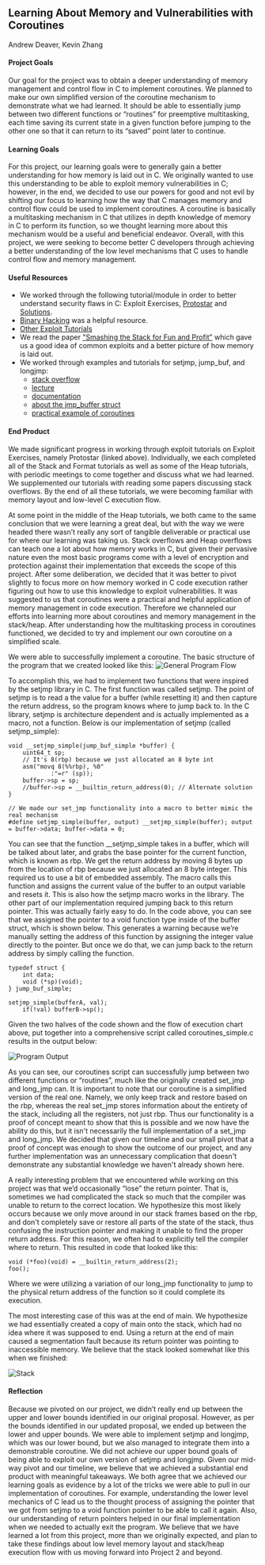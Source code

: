 ## Learning About Memory and Vulnerabilities with Coroutines
Andrew Deaver, Kevin Zhang

#### Project Goals

Our goal for the project was to obtain a deeper understanding of memory management and control flow in C to implement coroutines. We planned to make our own simplified version of the coroutine mechanism to demonstrate what we had learned. It should be able to essentially jump between two different functions or “routines” for preemptive multitasking, each time saving its current state in a given function before jumping to the other one so that it can return to its “saved” point later to continue.

#### Learning Goals

For this project, our learning goals were to generally gain a better understanding for how memory is laid out in C. We originally wanted to use this understanding to be able to exploit memory vulnerabilities in C; however, in the end, we decided to use our powers for good and not evil by shifting our focus to learning how the way that C manages memory and control flow could be used to implement coroutines. A coroutine is basically a multitasking mechanism in C that utilizes in depth knowledge of memory in C to perform its function, so we thought learning more about this mechanism would be a useful and beneficial endeavor. Overall, with this project, we were seeking to become better C developers through achieving a better understanding of the low level mechanisms that C uses to handle control flow and memory management.

#### Useful Resources

- We worked through the following tutorial/module in order to better understand security flaws in C: Exploit Exercises, [Protostar](https://exploit-exercises.com/protostar/) and [Solutions](https://thesprawl.org/research/exploit-exercises-protostar-stack/).
- [Binary Hacking](http://liveoverflow.com/binary_hacking/) was a helpful resource.
- [Other Exploit Tutorials](https://github.com/FabioBaroni/awesome-exploit-development)
- We read the paper ["Smashing the Stack for Fun and Profit"](http://www-inst.eecs.berkeley.edu/~cs161/fa08/papers/stack_smashing.pdf) which gave us a good idea of common exploits and a better picture of how memory is laid out.
- We worked through examples and tutorials for setjmp, jump_buf, and longjmp:
    - [stack overflow](https://stackoverflow.com/questions/33854035/gcc-modify-where-execution-continues-after-function-return/33854063)
    - [lecture](http://web.eecs.utk.edu/~huangj/cs360/360/notes/Setjmp/lecture.html)
    - [documentation](https://www.embecosm.com/appnotes/ean9/html/ch04s01s02.html)
    - [about the jmp_buffer struct](https://stackoverflow.com/questions/1823778/what-does-each-entry-in-the-jmp-buf-structure-hold)
    - [practical example of coroutines](https://stackoverflow.com/questions/14685406/practical-usage-of-setjmp-and-longjmp-in-c)

#### End Product

We made significant progress in working through exploit tutorials on Exploit Exercises, namely Protostar (linked above). Individually, we each completed all of the Stack and Format tutorials as well as some of the Heap tutorials, with periodic meetings to come together and discuss what we had learned. We supplemented our tutorials with reading some papers discussing stack overflows. By the end of all these tutorials, we were becoming familiar with memory layout and low-level C execution flow.

At some point in the middle of the Heap tutorials, we both came to the same conclusion that we were learning a great deal, but with the way we were headed there wasn’t really any sort of tangible deliverable or practical use for where our learning was taking us. Stack overflows and Heap overflows can teach one a lot about how memory works in C, but given their pervasive nature even the most basic programs come with a level of encryption and protection against their implementation that exceeds the scope of this project. After some deliberation, we decided that it was better to pivot slightly to focus more on how memory worked in C code execution rather figuring out how to use this knowledge to exploit vulnerabilities. It was suggested to us that coroutines were a practical and helpful application of memory management in code execution. Therefore we channeled our efforts into learning more about coroutines and memory management in the stack/heap. After understanding how the multitasking process in coroutines functioned, we decided to try and implement our own coroutine on a simplified scale.

We were able to successfully implement a coroutine. The basic structure of the program that we created looked like this:
![General Program Flow](../images/Structure.png?raw=True)

To accomplish this, we had to implement two functions that were inspired by the setjmp library in C. The first function was called setjmp. The point of setjmp is to read a the value for a buffer (while resetting it) and then capture the return address, so the program knows where to jump back to. In the C library, setjmp is architecture dependent and is actually implemented as a macro, not a function. Below is our implementation of setjmp (called setjmp_simple):

```
void __setjmp_simple(jump_buf_simple *buffer) {
	uint64_t sp;
	// It's 8(rbp) because we just allocated an 8 byte int
    asm("movq 8(%%rbp), %0"
			:"=r" (sp));
	buffer->sp = sp;
	//buffer->sp = __builtin_return_address(0); // Alternate solution
}

// We made our set_jmp functionality into a macro to better mimic the real mechanism
#define setjmp_simple(buffer, output) __setjmp_simple(buffer); output = buffer->data; buffer->data = 0;
```

You can see that the function __setjmp_simple takes in a buffer, which will be talked about later, and grabs the base pointer for the current function, which is known as rbp. We get the return address by moving 8 bytes up from the location of rbp because we just allocated an 8 byte integer.  This required us to use a bit of embedded assembly. The macro calls this function and assigns the current value of the buffer to an output variable and resets it. This is also how the setjmp macro works in the library.
The other part of our implementation required jumping back to this return pointer. This was actually fairly easy to do. In the code above, you can see that we assigned the pointer to a void function type inside of the buffer struct, which is shown below. This generates a warning because we’re manually setting the address of this function by assigning the integer value directly to the pointer. But once we do that, we can jump back to the return address by simply calling the function.

```
typedef struct {
	int data;
	void (*sp)(void);
} jump_buf_simple;

setjmp_simple(bufferA, val);
	if(!val) bufferB->sp();
```

Given the two halves of the code shown and the flow of execution chart above, put together into a comprehensive script called coroutines_simple.c results in the output below:

![Program Output](../images/Output.png?raw=True)

As you can see, our coroutines script can successfully jump between two different functions or “routines”, much like the originally created set_jmp and long_jmp can. It is important to note that our coroutine is a simplified version of the real one. Namely, we only keep track and restore based on the rbp, whereas the real set_jmp stores information about the entirety of the stack, including all the registers, not just rbp. Thus our functionality is a proof of concept meant to show that this is possible and we now have the ability do this, but it isn't necessarily the full implementation of a set_jmp and long_jmp. We decided that given our timeline and our small pivot that a proof of concept was enough to show the outcome of our project, and any further implementation was an unnecessary complication that doesn't demonstrate any substantial knowledge we haven't already shown here.

A really interesting problem that we encountered while working on this project was that we’d occasionally “lose” the return pointer. That is, sometimes we had complicated the stack so much that the compiler was unable to return to the correct location. We hypothesize this most likely occurs because we only move around in our stack frames based on the rbp, and don't completely save or restore all parts of the state of the stack, thus confusing the instruction pointer and making it unable to find the proper return address. For this reason, we often had to explicitly tell the compiler where to return. This resulted in code that looked like this:

```
void (*foo)(void) = __builtin_return_address(2);
foo();
```

Where we were utilizing a variation of our long_jmp functionality to jump to the physical return address of the function so it could complete its execution.

The most interesting case of this was at the end of main. We hypothesize we had essentially created a copy of main onto the stack, which had no idea where it was supposed to end. Using a return at the end of main caused a segmentation fault because its return pointer was pointing to inaccessible memory. We believe that the stack looked somewhat like this when we finished:

![Stack](../images/Stackframe.png?raw=True)

#### Reflection

Because we pivoted on our project, we didn’t really end up between the upper and lower bounds identified in our original proposal. However, as per the bounds identified in our updated proposal, we ended up between the lower and upper bounds. We were able to implement setjmp and longjmp, which was our lower bound, but we also managed to integrate them into a demonstrable coroutine. We did not achieve our upper bound goals of being able to exploit our own version of setjmp and longjmp. Given our mid-way pivot and our timeline, we believe that we achieved a substantial end product with meaningful takeaways.
We both agree that we achieved our learning goals as evidence by a lot of the tricks we were able to pull in our implementation of coroutines. For example, understanding the lower level mechanics of C lead us to the thought process of assigning the pointer that we got from setjmp to a void function pointer to be able to call it again. Also, our understanding of return pointers helped in our final implementation when we needed to actually exit the program. We believe that we have learned a lot from this project, more than we originally expected, and plan to take these findings about low level memory layout and stack/heap execution flow with us moving forward into Project 2 and beyond.

